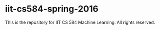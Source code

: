 # iit-cs584-spring-2016
This is the repository for IIT CS 584 Machine Learning. All rights reserved.
